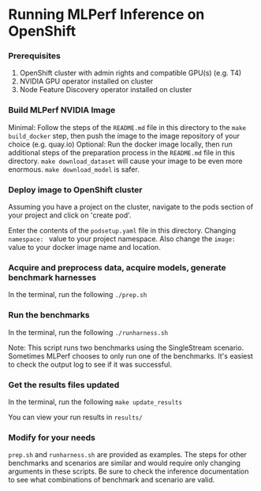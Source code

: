 # Running MLPerf Inference on OpenShift

### Prerequisites
1. OpenShift cluster with admin rights and compatible GPU(s) (e.g. T4)
2. NVIDIA GPU operator installed on cluster
3. Node Feature Discovery operator installed on cluster

### Build MLPerf NVIDIA Image
Minimal: Follow the steps of the `README.md` file in this directory to the `make build_docker` step, then push the image to the image repository of your choice (e.g. quay.io)
Optional: Run the docker image locally, then run additional steps of the preparation process in the `README.md` file in this directory. `make download_dataset` will cause your image to be even more enormous. `make download_model` is safer. 

### Deploy image to OpenShift cluster 
Assuming you have a project on the cluster, navigate to the pods section of your project and click on 'create pod'.

Enter the contents of the `podsetup.yaml` file in this directory. Changing `namespace: ` value to your project namespace. Also change the `image: ` value to your docker image name and location.  

### Acquire and preprocess data, acquire models, generate benchmark harnesses
In the terminal, run the following `./prep.sh`

### Run the benchmarks
In the terminal, run the following `./runharness.sh`

Note: This script runs two benchmarks using the SingleStream scenario. Sometimes MLPerf chooses to only run one of the benchmarks. It's easiest to check the output log to see if it was successful.

### Get the results files updated
In the terminal, run the following `make update_results` 

You can view your run results in `results/`

### Modify for your needs
`prep.sh` and `runharness.sh` are provided as examples. The steps for other benchmarks and scenarios are similar and would require only changing arguments in these scripts. Be sure to check the inference documentation to see what combinations of benchmark and scenario are valid. 


